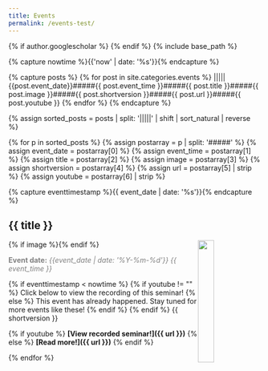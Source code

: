 ```yaml
---
title: Events
permalink: /events-test/
---
```

{% if author.googlescholar %}
{% endif %}
{% include base_path %}

<!-- NOTE! NEW NEWS ARE ADDED AS POSTS IN events/_posts! //-->
<!-- THIS FILE NEEDS EDITING ONLY IF THE PRESENTATION OF THE PROJECTS NEED TO CHANGE. //-->

{% capture nowtime %}{{'now' | date: '%s'}}{% endcapture %}

{% capture posts %}
  {% for post in site.categories.events %}
    |||||{{post.event_date}}#####{{ post.event_time }}#####{{ post.title }}#####{{ post.image }}#####{{ post.shortversion }}#####{{ post.url  }}#####{{ post.youtube }}
  {% endfor %}
{% endcapture %}

{% assign sorted_posts = posts | split: '|||||' | shift |  sort_natural | reverse %}

{% for p in sorted_posts %}
{% assign postarray = p | split: '#####' %}
{% assign event_date = postarray[0] %}
{% assign event_time = postarray[1] %}
{% assign title = postarray[2] %}
{% assign image = postarray[3] %}
{% assign shortversion = postarray[4] %}
{% assign url = postarray[5] | strip %}
{% assign youtube = postarray[6] | strip %}

{% capture eventtimestamp %}{{ event_date | date: '%s'}}{% endcapture %}

## {{ title }}
{% if image %}<img src="{{ image }}" style="float: right; width: 25%;" />{% endif %}

<span style="color:grey;">**Event date:** *{{event_date | date: '%Y-%m-%d'}} {{ event_time }}*</span>

{% if eventtimestamp < nowtime %}
{% if youtube != "" %}
Click below to view the recording of this seminar!
{% else %}
This event has already happened. Stay tuned for more events like these!
{% endif %}
{% endif %}
{{ shortversion }}

{% if youtube %}
**[View recorded seminar!]({{ url }})**
{% else %}
**[Read more!]({{ url }})**
{% endif %}

{% endfor %}

